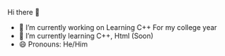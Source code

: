 Hi there 👋
- 🔭 I’m currently working on Learning C++ For my college year
- 🌱 I’m currently learning C++, Html (Soon)
- 😄 Pronouns: He/Him
